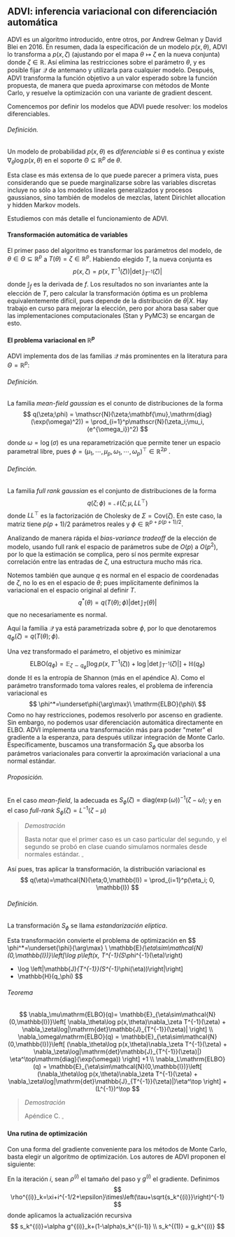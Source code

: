 ## ADVI: inferencia variacional con diferenciación automática



ADVI es un algoritmo introducido, entre otros, por Andrew Gelman y David Blei en 2016. En resumen, dada la especificación de un modelo $p(x, \theta)$, ADVI lo transforma a $p(x, \zeta)$ (ajustando por el mapa $\theta \mapsto \zeta$ en la nueva conjunta) donde $\zeta \in \mathbb{R}$. Así elimina las restricciones sobre el parámetro $\theta$, y es posible fijar $\mathscr{Q}$ de antemano y utilizarla para cualquier modelo. Después, ADVI transforma la función objetivo a un valor esperado sobre la función propuesta, de manera que pueda aproximarse con métodos de Monte Carlo, y resuelve la optimización con una variante de gradient descent. 

Comencemos por definir los modelos que ADVI puede resolver: los modelos diferenciables.

###### Definición.

Un modelo de probabilidad $p(x, \theta)$ es *diferenciable* si $\theta$ es continua y existe $\nabla_\theta\log p(x, \theta)$ en el soporte $\Theta \subseteq \mathbb{R}^p$  de $\theta$. 

Esta clase es más extensa de lo que puede parecer a primera vista, pues considerando que se puede marginalizarse sobre las variables discretas incluye no sólo a los modelos lineales generalizados y procesos gaussianos, sino también de modelos de mezclas, latent Dirichlet allocation y hidden Markov models.

Estudiemos con más detalle el funcionamiento de ADVI.

#### Transformación automática de variables

El primer paso del algoritmo es transformar los parámetros del modelo, de $\theta \in \Theta \subseteq \mathbb{R}^p$ a $T(\theta) = \zeta \in \mathbb{R}^p$. Habiendo elegido $T$, la nueva conjunta es 
$$
p(x,\zeta) = p(x, T^{-1}(\zeta))|\det \mathbb{J}_{T^{-1}}(\zeta)|
$$
donde $\mathbb{J}_f$ es la derivada de $f$. Los resultados no son invariantes ante la elección de $T$, pero calcular la transformación óptima es un problema equivalentemente difícil, pues depende de la distribución de $\theta|X$. Hay trabajo en curso para mejorar la elección, pero por ahora basa saber que las implementaciones computacionales (Stan y PyMC3) se encargan de esto.

#### El problema variacional en $\mathbb{R}^p$ 

ADVI implementa dos de las familias $\mathscr{Q}$ más prominentes en la literatura para $\Theta=\mathbb{R}^p$: 

###### Definición.

La familia *mean-field gaussian* es el conunto de distribuciones de la forma
$$
q(\zeta;\phi) = \mathscr{N}(\zeta;\mathbf{\mu},\mathrm{diag}(\exp(\omega)^2))
= \prod_{i=1}^p\mathscr{N}(\zeta_i;\mu_i,(e^{\omega_i})^2)
$$

donde $\omega = \log(\sigma)$ es una reparametrización que permite tener un espacio parametral libre, pues $\phi = (\mu_1, \cdots, \mu_p, \omega_1, \cdots, \omega_p)^\top \in \mathbb{R}^{2p}$ . 

###### Definción.

La familia *full rank gaussian* es el conjunto de distribuciones de la forma
$$
q(\zeta;\phi) = \mathscr{N}(\zeta;\mu, LL^\top)
$$
donde $LL^\top$ es la factorización de Cholesky de $\Sigma = \mathrm{Cov}(\zeta)$. En este caso, la matriz tiene $p(p+1)/2$ parámetros reales y $\phi \in \mathbb{R}^{p+p(p+1)/2}$. 

Analizando de manera rápida el *bias-variance tradeoff* de la elección de modelo, usando full rank el espacio de parámetros sube de $O(p)$ a $O(p^2)$, por lo que la estimación se complica, pero sí nos permite expresar correlación entre las entradas de $\zeta$, una estructura mucho más rica.

Notemos también que aunque $q$ es normal en el espacio de coordenadas de $\zeta$,  no lo es en el espacio de $\theta$; pues implícitamente definimos la variacional en el espacio original al definir $T$.
$$
q^*(\theta)= q(T(\theta);\phi)|\det\mathbb{J}_T(\theta)|
$$
que no necesariamente es normal. 

Aquí la familia $\mathscr{Q}$ ya está parametrizada sobre $\phi$, por lo que denotaremos $q_\phi(\zeta)=q(T(\theta);\phi)$.

Una vez transformado el parámetro, el objetivo es minimizar
$$
\mathrm{ELBO}(q_\phi) = 
\mathbb{E}_{\zeta\sim q_\phi}[\log p(x,T^{-1}(\zeta))
	+\log|\det\mathbb{J}_{T^{-1}}(\zeta)|] 
	+\mathbb{H}(q_\phi)
$$
donde $\mathbb{H}$ es la entropía de Shannon (más en el apéndice A).  Como el parámetro transformado toma valores reales, el problema de inferencia variacional es
$$
\phi^*=\underset\phi{\arg\max}\ \mathrm{ELBO}(\phi)\
$$
Como no hay restricciones, podemos resolverlo por ascenso en gradiente. Sin embargo, no podemos usar diferenciación automática directamente en $\mathrm{ELBO}$. ADVI implementa una transformación más para poder "meter" el gradiente a la esperanza, para después utilizar integración de Monte Carlo. Específicamente, buscamos una transformación $S_\phi$ que absorba los parámetros variacionales para convertir la aproximación variacional a una normal estándar.  

###### Proposición.

En el caso *mean-field*, la adecuada es $S_\phi(\zeta) = \mathrm{diag}(\exp(\omega))^{-1}(\zeta-\omega)$; y en el caso *full-rank* $S_\phi(\zeta)=L^{-1}(\zeta-\mu)$ 

> *Demostración*
>
> Basta notar que el primer caso es un caso particular del segundo, y el segundo se probó en clase cuando simulamos normales desde normales estándar. $_\square$

Así pues, tras aplicar la transformación, la distribución variacional es
$$
q(\eta)=\mathcal{N}(\eta;0,\mathbb{I}) = \prod_{i=1}^p(\eta_i; 0, \mathbb{I})
$$

###### Definición.

La transformación $S_\phi$ se llama *estandarización elíptica*.

Esta transformación convierte el problema de optimización en 
$$
\phi^*=\underset{\phi}{\arg\max} \ 
\mathbb{E}_{\eta\sim\mathcal{N}(0,\mathbb{I})}\left[\log p\left(x, T^{-1}(S_\phi^{-1}(\eta)\right)
+ \log \left|\mathbb{J}_{T^{-1}}(S^{-1}_\phi(\eta))\right|\right]  
+ \mathbb{H}(q_\phi)
$$

###### Teorema

$$
\nabla_\mu\mathrm{ELBO}(q)=
	\mathbb{E}_{\eta\sim\mathcal{N}(0,\mathbb{I})}\left[
	\nabla_\theta\log p(x,\theta)\nabla_\zeta T^{-1}(\zeta) +
	\nabla_\zeta\log|\mathrm{det}\mathbb{J}_{T^{-1}}(\zeta)|
	\right] \\
\nabla_\omega\mathrm{ELBO}(q) = \mathbb{E}_{\eta\sim\mathcal{N}(0,\mathbb{I})}\left[
	(\nabla_\theta\log p(x,\theta)\nabla_\zeta T^{-1}(\zeta) +
	\nabla_\zeta\log|\mathrm{det}\mathbb{J}_{T^{-1}}(\zeta)|)
	\eta^\top\mathrm{diag}(\exp(\omega))
	\right] +1 \\
\nabla_L\mathrm{ELBO}(q) = \mathbb{E}_{\eta\sim\mathcal{N}(0,\mathbb{I})}\left[
	(\nabla_\theta\log p(x,\theta)\nabla_\zeta T^{-1}(\zeta) +
	\nabla_\zeta\log|\mathrm{det}\mathbb{J}_{T^{-1}}(\zeta)|)\eta^\top
	\right] + (L^{-1})^\top
$$

> *Demostración*
>
> Apéndice C. $_\square$

#### Una rutina de optimización

Con una forma del gradiente conveniente para los métodos de Monte Carlo, basta elegir un algoritmo de optimización. Los autores de ADVI proponen el siguiente:

En la iteración $i$, sean $\rho^{(i)}$ el tamaño del paso y $g^{(i)}$ el gradiente.  Definimos
$$
\rho^{(i)}_k=\xi+i^{-1/2+\epsilon}\times\left(\tau+\sqrt{s_k^{(i)}}\right)^{-1}
$$
donde aplicamos la actualización recursiva
$$
s_k^{(i)}=\alpha g^{(i)}_k+(1-\alpha)s_k^{(i-1)} \\
s_k^{(1)} = g_k^{(i)}
$$
